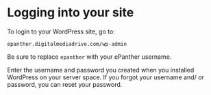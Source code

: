 # Logging into your site

To login to your WordPress site, go to:

```
epanther.digitalmediadrive.com/wp-admin
```

Be sure to replace `epanther` with your ePanther username.

Enter the username and password you created when you installed WordPress on your server space. If you forgot your username and\/ or password, you can reset your password.

